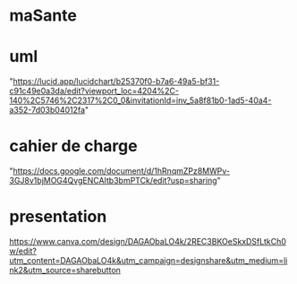 # maSante
# uml
"https://lucid.app/lucidchart/b25370f0-b7a6-49a5-bf31-c91c49e0a3da/edit?viewport_loc=4204%2C-140%2C5746%2C2317%2C0_0&invitationId=inv_5a8f81b0-1ad5-40a4-a352-7d03b04012fa"
# cahier de charge
"https://docs.google.com/document/d/1hRnqmZPz8MWPv-3GJ8v1bjMOG4QvgENCAItb3bmPTCk/edit?usp=sharing"
# presentation
https://www.canva.com/design/DAGAObaLO4k/2REC3BKOeSkxDSfLtkCh0w/edit?utm_content=DAGAObaLO4k&utm_campaign=designshare&utm_medium=link2&utm_source=sharebutton
